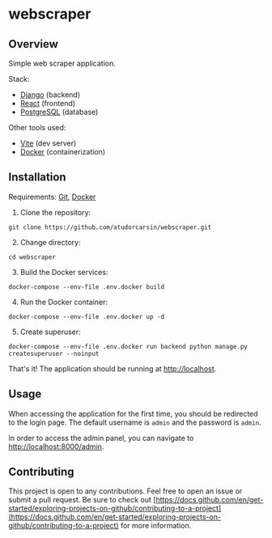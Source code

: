 # **webscraper**

## Overview

Simple web scraper application.

Stack:
- [Django](https://www.djangoproject.com) (backend)
- [React](https://react.dev) (frontend)
- [PostgreSQL](https://www.postgresql.org) (database)

Other tools used:
- [Vite](https://vite.dev) (dev server)
- [Docker](https://www.docker.com) (containerization)

## Installation
Requirements: [Git](https://git-scm.com),
[Docker](https://www.docker.com) <br/>

1. Clone the repository:
```
git clone https://github.com/atudorcarsin/webscraper.git
```
2. Change directory:
```
cd webscraper
```
3. Build the Docker services:
```
docker-compose --env-file .env.docker build
```
4. Run the Docker container:
```
docker-compose --env-file .env.docker up -d
```
5. Create superuser:
```
docker-compose --env-file .env.docker run backend python manage.py createsuperuser --noinput
```

That's it! The application should be running at [http://localhost](http://localhost).

## Usage

When accessing the application for the first time, you should be redirected to the login page.
The default username is `admin` and the password is `admin`.

In order to access the admin panel, you can navigate to [http://localhost:8000/admin](http://localhost:8000/admin).

## Contributing

This project is open to any contributions. Feel free to open an issue or submit a pull request.
Be sure to check out [https://docs.github.com/en/get-started/exploring-projects-on-github/contributing-to-a-project](https://docs.github.com/en/get-started/exploring-projects-on-github/contributing-to-a-project) for more information.
